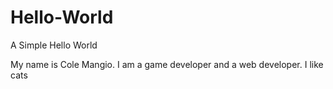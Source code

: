 # Hello-World
A Simple Hello World


My name is Cole Mangio. I am a game developer and a web developer. 
I like cats
